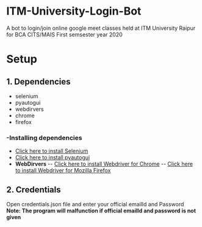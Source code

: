 # ITM-University-Login-Bot

A bot to login/join online google meet classes held at ITM University Raipur for BCA CITS/MAIS First semsester year 2020

# Setup

## 1. Dependencies

- selenium
- pyautogui
- webdirvers
- chrome
- firefox

### -Installing dependencies

- [Click here to install Selenium](https://pypi.org/project/selenium/)
- [Click here to install pyautogui](https://pypi.org/project/PyAutoGUI/)
- **WebDirvers**
  -- [Click here to install Webdriver for Chrome](https://chromedriver.chromium.org/downloads)
  -- [Click here to install Webdriver for Mozilla Firefox](https://github.com/mozilla/geckodriver/releases)

## 2. Credentials

Open credentials.json file and enter your official emailId and Password **Note: The program will malfunction if official emailId and password is not given**
